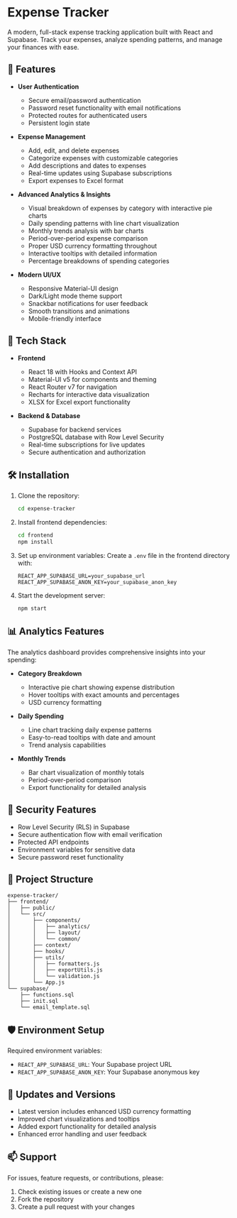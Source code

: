 # Expense Tracker

A modern, full-stack expense tracking application built with React and Supabase. Track your expenses, analyze spending patterns, and manage your finances with ease.

## 🌟 Features

- **User Authentication**
  - Secure email/password authentication
  - Password reset functionality with email notifications
  - Protected routes for authenticated users
  - Persistent login state

- **Expense Management**
  - Add, edit, and delete expenses
  - Categorize expenses with customizable categories
  - Add descriptions and dates to expenses
  - Real-time updates using Supabase subscriptions
  - Export expenses to Excel format

- **Advanced Analytics & Insights**
  - Visual breakdown of expenses by category with interactive pie charts
  - Daily spending patterns with line chart visualization
  - Monthly trends analysis with bar charts
  - Period-over-period expense comparison
  - Proper USD currency formatting throughout
  - Interactive tooltips with detailed information
  - Percentage breakdowns of spending categories

- **Modern UI/UX**
  - Responsive Material-UI design
  - Dark/Light mode theme support
  - Snackbar notifications for user feedback
  - Smooth transitions and animations
  - Mobile-friendly interface

## 🚀 Tech Stack

- **Frontend**
  - React 18 with Hooks and Context API
  - Material-UI v5 for components and theming
  - React Router v7 for navigation
  - Recharts for interactive data visualization
  - XLSX for Excel export functionality

- **Backend & Database**
  - Supabase for backend services
  - PostgreSQL database with Row Level Security
  - Real-time subscriptions for live updates
  - Secure authentication and authorization

## 🛠️ Installation

1. Clone the repository:
   ```bash
   cd expense-tracker
   ```

2. Install frontend dependencies:
   ```bash
   cd frontend
   npm install
   ```

3. Set up environment variables:
   Create a `.env` file in the frontend directory with:
   ```env
   REACT_APP_SUPABASE_URL=your_supabase_url
   REACT_APP_SUPABASE_ANON_KEY=your_supabase_anon_key
   ```

4. Start the development server:
   ```bash
   npm start
   ```

## 📊 Analytics Features

The analytics dashboard provides comprehensive insights into your spending:

- **Category Breakdown**
  - Interactive pie chart showing expense distribution
  - Hover tooltips with exact amounts and percentages
  - USD currency formatting

- **Daily Spending**
  - Line chart tracking daily expense patterns
  - Easy-to-read tooltips with date and amount
  - Trend analysis capabilities

- **Monthly Trends**
  - Bar chart visualization of monthly totals
  - Period-over-period comparison
  - Export functionality for detailed analysis

## 🔐 Security Features

- Row Level Security (RLS) in Supabase
- Secure authentication flow with email verification
- Protected API endpoints
- Environment variables for sensitive data
- Secure password reset functionality

## 📁 Project Structure

```
expense-tracker/
├── frontend/
│   ├── public/
│   └── src/
│       ├── components/
│       │   ├── analytics/
│       │   ├── layout/
│       │   └── common/
│       ├── context/
│       ├── hooks/
│       ├── utils/
│       │   ├── formatters.js
│       │   ├── exportUtils.js
│       │   └── validation.js
│       └── App.js
└── supabase/
    ├── functions.sql
    ├── init.sql
    └── email_template.sql
```

## 🛡️ Environment Setup

Required environment variables:
- `REACT_APP_SUPABASE_URL`: Your Supabase project URL
- `REACT_APP_SUPABASE_ANON_KEY`: Your Supabase anonymous key

## 🔄 Updates and Versions

- Latest version includes enhanced USD currency formatting
- Improved chart visualizations and tooltips
- Added export functionality for detailed analysis
- Enhanced error handling and user feedback

## 📫 Support

For issues, feature requests, or contributions, please:
1. Check existing issues or create a new one
2. Fork the repository
3. Create a pull request with your changes

